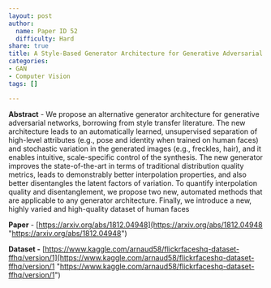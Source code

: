 ```yaml
---
layout: post
author:
  name: Paper ID 52
  difficulty: Hard
share: true
title: A Style-Based Generator Architecture for Generative Adversarial Networks
categories:
- GAN
- Computer Vision
tags: []

---
```

**Abstract** - We propose an alternative generator architecture for generative adversarial networks, borrowing from style transfer literature. The new architecture leads to an automatically learned, unsupervised separation of high-level attributes (e.g., pose and identity when trained on human faces) and stochastic variation in the generated images (e.g., freckles, hair), and it enables intuitive, scale-specific control of the synthesis. The new generator improves the state-of-the-art in terms of traditional distribution quality metrics, leads to demonstrably better interpolation properties, and also better disentangles the latent factors of variation. To quantify interpolation quality and disentanglement, we propose two new, automated methods that are applicable to any generator architecture. Finally, we introduce a new, highly varied and high-quality dataset of human faces

**Paper** - [https://arxiv.org/abs/1812.04948](https://arxiv.org/abs/1812.04948 "https://arxiv.org/abs/1812.04948")

**Dataset -** [https://www.kaggle.com/arnaud58/flickrfaceshq-dataset-ffhq/version/1](https://www.kaggle.com/arnaud58/flickrfaceshq-dataset-ffhq/version/1 "https://www.kaggle.com/arnaud58/flickrfaceshq-dataset-ffhq/version/1")